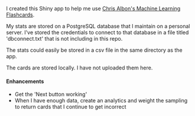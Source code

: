 I created this Shiny app to help me use [Chris Albon's Machine Learning Flashcards](https://machinelearningflashcards.com/).

My stats are stored on a PostgreSQL database that I maintain on a personal server. I've stored the credentials to connect to that database in a file titled 'dbconnect.txt' that is not including in this repo.

The stats could easily be stored in a csv file in the same directory as the app.

The cards are stored locally. I have not uploaded them here. 

#### Enhancements   
* Get the 'Next button working'  
* When I have enough data, create an analytics and weight the sampling to return cards that I continue to get incorrect

